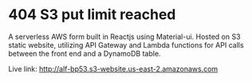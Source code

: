 # 404 S3 put limit reached

A serverless AWS form built in Reactjs using Material-ui. Hosted on S3 static website, utilizing API Gateway and Lambda functions for API calls between the front end and a DynamoDB table.

Live link: http://alf-bp53.s3-website.us-east-2.amazonaws.com
